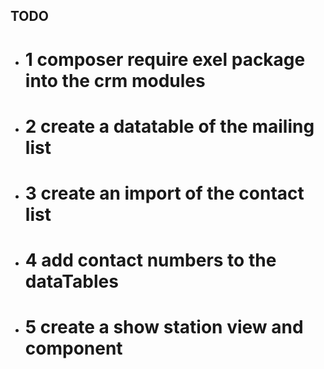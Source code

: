 ## TODO
- # 1 composer require exel package into the crm modules 
- # 2 create a datatable of the mailing list 
- # 3 create an import of the contact list
- # 4 add contact numbers to the dataTables 
- # 5 create a show station view and component 
